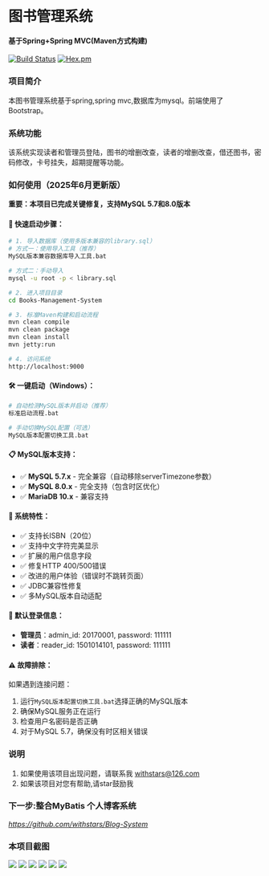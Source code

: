 # 图书管理系统
#### 基于Spring+Spring MVC(Maven方式构建)
[![Build Status](https://travis-ci.org/withstars/Books-Management-System.svg?branch=master)](https://travis-ci.org/withstars/Books-Management-System)
[![Hex.pm](https://img.shields.io/hexpm/l/plug.svg)](https://github.com/withstars/Books-Management-System)
### 项目简介
本图书管理系统基于spring,spring mvc,数据库为mysql。前端使用了Bootstrap。 
### 系统功能
该系统实现读者和管理员登陆，图书的增删改查，读者的增删改查，借还图书，密码修改，卡号挂失，超期提醒等功能。
### 如何使用（2025年6月更新版）
**重要：本项目已完成关键修复，支持MySQL 5.7和8.0版本**

#### 🚀 快速启动步骤：
```bash
# 1. 导入数据库（使用多版本兼容的library.sql）
# 方式一：使用导入工具（推荐）
MySQL版本兼容数据库导入工具.bat

# 方式二：手动导入
mysql -u root -p < library.sql

# 2. 进入项目目录
cd Books-Management-System

# 3. 标准Maven构建和启动流程
mvn clean compile
mvn clean package  
mvn clean install
mvn jetty:run

# 4. 访问系统
http://localhost:9000
```

#### 🛠️ 一键启动（Windows）：
```bash
# 自动检测MySQL版本并启动（推荐）
标准启动流程.bat

# 手动切换MySQL配置（可选）
MySQL版本配置切换工具.bat
```

#### 📋 MySQL版本支持：
- ✅ **MySQL 5.7.x** - 完全兼容（自动移除serverTimezone参数）
- ✅ **MySQL 8.0.x** - 完全支持（包含时区优化）
- ✅ **MariaDB 10.x** - 兼容支持

#### 🔧 系统特性：
- ✅ 支持长ISBN（20位）
- ✅ 支持中文字符完美显示
- ✅ 扩展的用户信息字段
- ✅ 修复HTTP 400/500错误
- ✅ 改进的用户体验（错误时不跳转页面）
- ✅ JDBC兼容性修复
- ✅ 多MySQL版本自动适配

#### 🔑 默认登录信息：
- **管理员**：admin_id: 20170001, password: 111111
- **读者**：reader_id: 1501014101, password: 111111

#### ⚠️ 故障排除：
如果遇到连接问题：
1. 运行`MySQL版本配置切换工具.bat`选择正确的MySQL版本
2. 确保MySQL服务正在运行
3. 检查用户名密码是否正确
4. 对于MySQL 5.7，确保没有时区相关错误
### 说明<br/>
1. 如果使用该项目出现问题，请联系我 withstars@126.com
2. 如果该项目对您有帮助,请star鼓励我
### 下一步:整合MyBatis 个人博客系统<br/>
*https://github.com/withstars/Blog-System*
### 本项目截图<br/>
<img src="https://github.com/ValueStar/Books-Management-System/blob/master/preview/1.PNG">
<img src="https://github.com/ValueStar/Books-Management-System/blob/master/preview/2.PNG">
<img src="https://github.com/ValueStar/Books-Management-System/blob/master/preview/3.PNG">
<img src="https://github.com/ValueStar/Books-Management-System/blob/master/preview/4.PNG">
<img src="https://github.com/ValueStar/Books-Management-System/blob/master/preview/5.PNG">
<img src="https://github.com/ValueStar/Books-Management-System/blob/master/preview/6.PNG">
